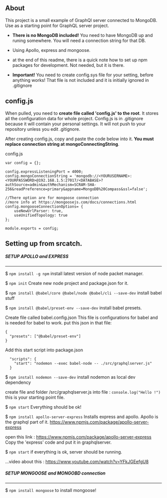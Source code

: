## About

This project is a small example of GraphQl server connected to MongoDB. Use as a starting point for GraphQL server project.

- **There is no MongoDB included!** You need to have MongoDB up and runing somewhere. You will need a connection string for that DB.
- Using Apollo, express and mongoose.
- at the end of this readme, there is a quick note how to set up npm packages for development. Not needed, but it is there.

- **Important!** You need to create config.sys file for your setting, before anything works! That file is not included and it is initially ignored in .gitignore

## config.js 

When pulled, you need to **create file called 'config.js' to the root**. It stores all the configuration data for whole project.
Config.js is in .gitignore because it will contain your personal settings. It will not push to your repository unless you edit .gitignore.

After creating config.js, copy and paste the code below into it. 
**You must replace connection string at mongoConnectingString**.  

config.js
```
var config = {};

config.expressListeningPort = 4000;
config.mongoConnectionString = 'mongodb://<YOURUSERNAME>:<YOURPASSWORD>@192.168.1.5:27017/<DATABASE>?authSource=admin&authMechanism=SCRAM-SHA-256&readPreference=primary&appname=MongoDB%20Compass&ssl=false';

//There option are for mongoose connection
//more info at https://mongoosejs.com/docs/connections.html
config.mongooseConnectionOptions= {
    useNewUrlParser: true,
    useUnifiedTopology: true
};

module.exports = config;
```

## Setting up from srcatch.

##### SETUP APOLLO and EXPRESS
------------------------

$ `npm install -g npm`
install latest version of node packet manager.

$ `npm init` 
Create new node project and package.json for it.

$ `npm install @babel/core @babel/node @babel/cli --save-dev`
install babel stuff

$ `npm install @babel/preset-env --save-dev`
install babel presets. 

Create file called babel.config.json
This file is configurations for babel and is needed for babel to work.
put this json in that file:

```
{
  "presets": ["@babel/preset-env"]
}
```

Add this start script into package.json

```
  "scripts": {
    "start": "nodemon --exec babel-node -- ./src/graphqlserver.js"
  }
 ```

$ `npm install nodemon --save-dev`
install nodemon as local dev dependency

create file and folder /src/graphqlserver.js
into file : `console.log("Hello !")`
this is your starting point file.

$ `npm start`
Everything should be ok! 

$ `npm install apollo-server-express` 
Installs express and apollo. Apollo is the graphql part of it.
https://www.npmjs.com/package/apollo-server-express

open this link : https://www.npmjs.com/package/apollo-server-express
Copy the 'express' code and put it in graphqlserver.

$ `npm start`
if everything is ok, server should be running.

...video about this : https://www.youtube.com/watch?v=YFkJGEefgU8

##### SETUP MONGOOSE and MONGOBD connection
----------------------

$ `npm install mongoose`
to install mongoose!

